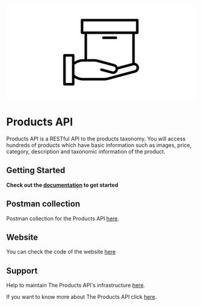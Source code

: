 ![Proucts API](products-icon.png)

# Products API

Products API is a RESTful API to the products taxonomy. You will access hundreds of products which have basic information such as images, price, category, description and taxonomic information of the product.

## Getting Started

**Check out the [documentation](https://sandersgutierrez.github.io/products-api-site) to get started**

## Postman collection

Postman collection for the Products API [here](https://github.com/sandersgutierrez/products-api/rick-and-morty-postman).

## Website

You can check the code of the website [here](https://github.com/sandersgutierrez/products-api-site)

## Support
Help to maintain The Products API's infrastructure [here](https://sandersgutierrez.github.io/products-api-site/help-us).

If you want to know more about The Products API click [here](https://sandersgutierrez.github.io/products-api-site/about).
